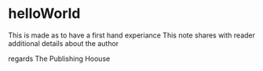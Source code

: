 # helloWorld
This is made as to have a first hand experiance
This note shares with reader additional details about the author

regards
The Publishing Hoouse
